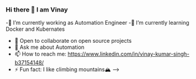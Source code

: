 ### Hi there 👋 I am Vinay


<!--**vs84341/vs84341** is a ✨ _special_ ✨ repository because its `README.md` (this file) appears on your GitHub profile.

Here are some ideas to get you started:
-->

 -🔭 I’m currently working as Automation Engineer
 -🌱 I’m currently learning Docker and Kubernates
- 👯 Open to collaborate on open source projects
- 💬 Ask me about Automation
- 📫 How to reach me: https://www.linkedin.com/in/vinay-kumar-singh-b37154148/
- ⚡ Fun fact: I like climbing mountains🏔️
-->
<!--[![@vs84341's Holopin board](https://holopin.io/api/user/board?user=vs84341)](https://holopin.io/@vs84341)
-->
